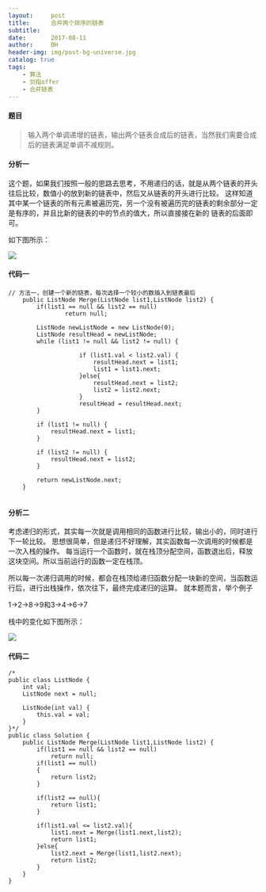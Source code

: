 ```yaml
---
layout:     post
title:      合并两个排序的链表
subtitle:   
date:       2017-08-11
author:     DH
header-img: img/post-bg-universe.jpg 
catalog: true
tags:
    - 算法
    - 剑指offer
    - 合并链表
---
```



#### 题目

>输入两个单调递增的链表，输出两个链表合成后的链表，当然我们需要合成后的链表满足单调不减规则。

#### 分析一

这个题，如果我们按照一般的思路去思考，不用递归的话，就是从两个链表的开头往后比较，数值小的放到新的链表中，然后又从链表的开头进行比较。 
这样知道其中某一个链表的所有元素被遍历完，另一个没有被遍历完的链表的剩余部分一定是有序的，并且比新的链表的中的节点的值大，所以直接接在新的
链表的后面即可。

如下图所示：

![](https://ws1.sinaimg.cn/large/006tNc79gy1fifjm14sklj30rk0sb7ie.jpg)

#### 代码一

```
// 方法一，创建一个新的链表，每次选择一个较小的数插入到链表最后
	public ListNode Merge(ListNode list1,ListNode list2) {
        if(list1 == null && list2 == null)
        		return null;
        
        ListNode newListNode = new ListNode(0);
        ListNode resultHead = newListNode;
        while (list1 != null && list2 != null) {
        		
        			if (list1.val < list2.val) {
						resultHead.next = list1;
						list1 = list1.next;
					}else{
						resultHead.next = list2;
						list2 = list2.next;
					}
        			resultHead = resultHead.next;
		}
        
        if (list1 != null) {
			resultHead.next = list1;
		}
        
        if (list2 != null) {
			resultHead.next = list2;
		}
        
        return newListNode.next;
    }
			

```

#### 分析二

考虑递归的形式，其实每一次就是调用相同的函数进行比较，输出小的，同时进行下一轮比较。 
思想很简单，但是递归不好理解，其实函数每一次调用的时候都是一次入栈的操作。 
每当运行一个函数时，就在栈顶分配空间，函数退出后，释放这块空间。所以当前运行的函数一定在栈顶。

所以每一次递归调用的时候，都会在栈顶给递归函数分配一块新的空间，当函数运行后，进行出栈操作，依次往下，最终完成递归的运算。 
就本题而言，举个例子 

1->2->8->9和3->4->6->7 

栈中的变化如下图所示： 

![](https://ws2.sinaimg.cn/large/006tNc79gy1fifjo7wknbj30cb0ad74w.jpg)

#### 代码二

```
/*
public class ListNode {
    int val;
    ListNode next = null;

    ListNode(int val) {
        this.val = val;
    }
}*/
public class Solution {
    public ListNode Merge(ListNode list1,ListNode list2) {
        if(list1 == null && list2 == null)
            return null;
        if(list1 == null)
        {
            return list2;
        }

        if(list2 == null){
            return list1;
        }

        if(list1.val <= list2.val){
            list1.next = Merge(list1.next,list2);
            return list1;
        }else{
            list2.next = Merge(list1,list2.next);
            return list2;
        }
    }
}		

```
